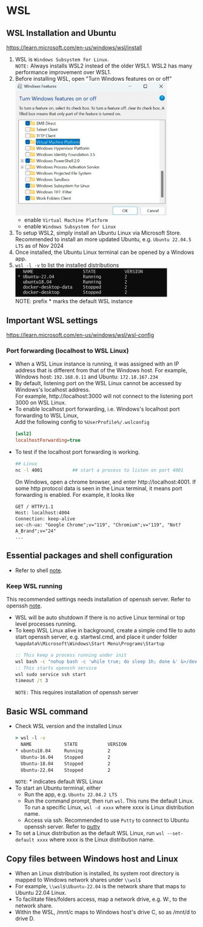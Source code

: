 # WSL

## WSL Installation and Ubuntu
https://learn.microsoft.com/en-us/windows/wsl/install
1. WSL is `Windows Subsystem for Linux`.  
   `NOTE:` Always installs WSL2 instead of the older WSL1.  WSL2 has many performance improvement over WSL1.
1. Before installing WSL, open "Turn Windows features on or off"  
   <img src="../images/turnWindowsFeaturesOnOrOff.png" width="400">
   - enable `Virtual Machine Platform`
   - enable `Windows Subsystem for Linux`
1. To setup WSL2, simply install an Ubuntu Linux via Microsoft Store.  
   Recommended to install an more updated Ubuntu, e.g. `Ubuntu 22.04.5 LTS` as of Nov 2024
1. Once installed, the Ubuntu Linux terminal can be opened by a Windows app.
1. `wsl -l -v` to list the installed distributions  
   <img src="../images/wslListDistros.png" width="400">  
   NOTE: prefix * marks the default WSL instance


## Important WSL settings
https://learn.microsoft.com/en-us/windows/wsl/wsl-config
### Port forwarding (localhost to WSL Linux)
- When a WSL Linux instance is running, it was assigned with an IP address that is different from that of the Windows host.  For example, Windows host: `192.168.0.11` and Ubuntu: `172.18.167.234`
- By default, listening port on the WSL Linux cannot be accessed by Windows's localhost address.  
  For example, http://localhost:3000 will not connect to the listening port 3000 on WSL Linux.
- To enable localhost port forwarding, i.e. Windows's localhost port forwarding to WSL Linux,  
  Add the following config to `%UserProfile%/.wslconfig`
  ```ini
  [wsl2]
  localhostForwarding=true
  ```
- To test if the localhost port forwarding is working.  
  ```bash
  ## Linux
  nc -l 4001           ## start a process to listen on port 4001
  ```  
  On Windows, open a chrome browser, and enter http://localhost:4001. If some http protocol data is seen in the Linux terminal, it means port forwarding is enabled.  For example, it looks like  
  ```
  GET / HTTP/1.1
  Host: localhost:4004
  Connection: keep-alive
  sec-ch-ua: "Google Chrome";v="119", "Chromium";v="119", "Not?A_Brand";v="24"
  ...
  ```

## Essential packages and shell configuration
- Refer to shell [note](../ubuntu/shell.md).

### Keep WSL running
This recommended settings needs installation of openssh server. Refer to openssh [note](../ubuntu/openssh.md).
- WSL will be auto shutdown if there is no active Linux terminal or top level processes running.
- To keep WSL Linux alive in background, create a simple cmd file to auto start openssh server, e.g. startwsl.cmd, and place it under folder `%appdata%\Microsoft\Windows\Start Menu\Programs\Startup`  
  ```cmd
  :: This keep a process running under init
  wsl bash -c "nohup bash -c 'while true; do sleep 1h; done &' &>/dev/null "
  :: This starts openssh service
  wsl sudo service ssh start
  timeout /t 3
  ```  
  `NOTE:` This requires installation of openssh server 


## Basic WSL command
- Check WSL version and the installed Linux  
  ```cmd
  > wsl -l -v                       
    NAME            STATE           VERSION
  * ubuntu18.04     Running         2
    Ubuntu-16.04    Stopped         2
    Ubuntu-18.04    Stopped         2
    Ubuntu-22.04    Stopped         2  
  ```  
  `NOTE`: * indicates default WSL Linux 
- To start an Ubuntu terminal, either  
  -  Run the app, e.g. `Ubuntu 22.04.2 LTS`
  -  Run the command prompt, then run `wsl`.  This runs the default Linux.  
     To run a specific Linux, `wsl -d xxxx` where xxxx is Linux distribution name.
  -  Access via ssh.  Recommended to use `Putty` to connect to Ubuntu openssh server. Refer to [putty](./putty.md)
- To set a Linux distribution as the default WSL Linux, run `wsl --set-default xxxx` where xxxx is the Linux distribution name.

## Copy files between Windows host and Linux
- When an Linux distribution is installed, its system root directory is mapped to Windows network shares under `\\wsl$`
- For example, `\\wsl$\Ubuntu-22.04` is the network share that maps to Ubuntu 22.04 Linux.
- To facilitate files/folders access, map a network drive, e.g. W:\, to the network share.
- Within the WSL, /mnt/c maps to Windows host's drive C, so as /mnt/d to drive D.